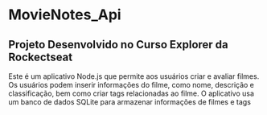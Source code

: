 # MovieNotes_Api

## Projeto Desenvolvido no Curso Explorer da Rockectseat
Este é um aplicativo Node.js que permite aos usuários criar e avaliar filmes. Os usuários podem inserir informações do filme, como nome, descrição e classificação, bem como criar tags relacionadas ao filme. O aplicativo usa um banco de dados SQLite para armazenar informações de filmes e tags